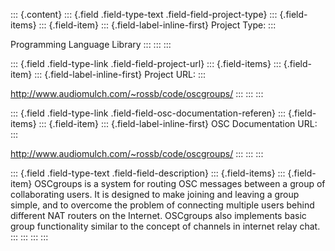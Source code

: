 ::: {.content}
::: {.field .field-type-text .field-field-project-type}
::: {.field-items}
::: {.field-item}
::: {.field-label-inline-first}
Project Type:
:::

Programming Language Library
:::
:::
:::

::: {.field .field-type-link .field-field-project-url}
::: {.field-items}
::: {.field-item}
::: {.field-label-inline-first}
Project URL:
:::

<http://www.audiomulch.com/~rossb/code/oscgroups/>
:::
:::
:::

::: {.field .field-type-link .field-field-osc-documentation-referen}
::: {.field-items}
::: {.field-item}
::: {.field-label-inline-first}
OSC Documentation URL:
:::

<http://www.audiomulch.com/~rossb/code/oscgroups/>
:::
:::
:::

::: {.field .field-type-text .field-field-description}
::: {.field-items}
::: {.field-item}
OSCgroups is a system for routing OSC messages between a group of
collaborating users. It is designed to make joining and leaving a group
simple, and to overcome the problem of connecting multiple users behind
different NAT routers on the Internet. OSCgroups also implements basic
group functionality similar to the concept of channels in internet relay
chat.
:::
:::
:::
:::
